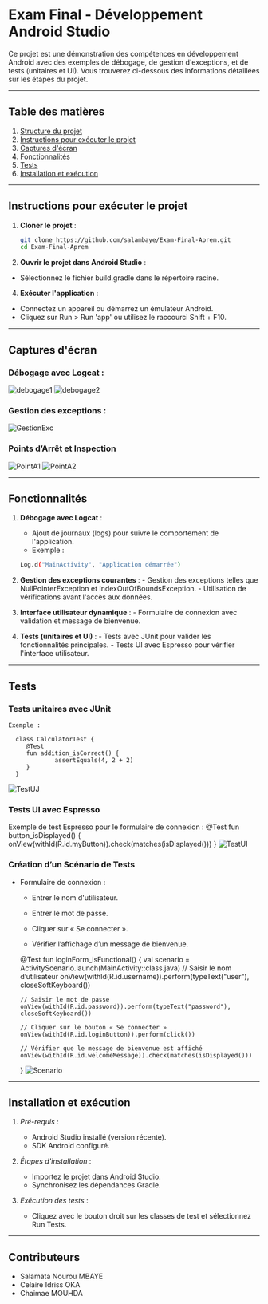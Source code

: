 # Exam Final - Développement Android Studio

Ce projet est une démonstration des compétences en développement Android avec des exemples de débogage, de gestion d'exceptions, et de tests (unitaires et UI). Vous trouverez ci-dessous des informations détaillées sur les étapes du projet.

---

## Table des matières

1. [Structure du projet](#structure-du-projet)
2. [Instructions pour exécuter le projet](#instructions-pour-exécuter-le-projet)
3. [Captures d'écran](#captures-décran)
4. [Fonctionnalités](#fonctionnalités)
5. [Tests](#tests)
6. [Installation et exécution](#installation-et-exécution)

---


## Instructions pour exécuter le projet

1. **Cloner le projet** :
   ```bash
   git clone https://github.com/salambaye/Exam-Final-Aprem.git
   cd Exam-Final-Aprem

2. **Ouvrir le projet dans Android Studio** :
- Sélectionnez le fichier build.gradle dans le répertoire racine.

4. **Exécuter l'application** :
- Connectez un appareil ou démarrez un émulateur Android.
- Cliquez sur Run > Run 'app' ou utilisez le raccourci Shift + F10.

---

## Captures d'écran
### Débogage avec Logcat :
![debogage1](https://github.com/user-attachments/assets/62707c0e-c2ea-42c2-852c-832c8ab41882)
![debogage2](https://github.com/user-attachments/assets/5e923b16-4c33-4154-98d7-d03f4a9bb4fd)

### Gestion des exceptions :
![GestionExc](https://github.com/user-attachments/assets/c7e4de19-8ab1-4ac3-98aa-cebcf2607a61)

### Points d’Arrêt et Inspection 
![PointA1](https://github.com/user-attachments/assets/be59f80e-4c1d-4732-8857-1c0ea3208040)
![PointA2](https://github.com/user-attachments/assets/f5e13785-4e57-4715-b6b4-a746e1004003)


---
## Fonctionnalités

1.  **Débogage avec Logcat** :
      - Ajout de journaux (logs) pour suivre le comportement de l'application.
      - Exemple :
      ```bash
      Log.d("MainActivity", "Application démarrée")

3. **Gestion des exceptions courantes** :
        - Gestion des exceptions telles que NullPointerException et IndexOutOfBoundsException.
        - Utilisation de vérifications avant l'accès aux données.

4. **Interface utilisateur dynamique** :
        - Formulaire de connexion avec validation et message de bienvenue.

5. **Tests (unitaires et UI)** :
        - Tests avec JUnit pour valider les fonctionnalités principales.
        - Tests UI avec Espresso pour vérifier l'interface utilisateur.
   
---

## Tests
### Tests unitaires avec JUnit

    Exemple :
    
      class CalculatorTest {
         @Test
         fun addition_isCorrect() {
                 assertEquals(4, 2 + 2)
         }
      }

![TestUJ](https://github.com/user-attachments/assets/f67e7d2b-ad46-4fd7-90ef-03623e5b3e67)


### Tests UI avec Espresso
   Exemple de test Espresso pour le formulaire de connexion :
         @Test
         fun button_isDisplayed() {
             onView(withId(R.id.myButton)).check(matches(isDisplayed()))
         }
![TestUI](https://github.com/user-attachments/assets/fdac73a7-47f3-4ac9-98c6-89a02a52a7b7)


### Création d’un Scénario de Tests 
- Formulaire de connexion :

     - Entrer le nom d'utilisateur.
      
    - Entrer le mot de passe.
      
    - Cliquer sur « Se connecter ».
      
    - Vérifier l’affichage d’un message de bienvenue.


   @Test
  fun loginForm_isFunctional() {
      val scenario = ActivityScenario.launch(MainActivity::class.java)
      // Saisir le nom d’utilisateur
      onView(withId(R.id.username)).perform(typeText("user"), closeSoftKeyboard())

      // Saisir le mot de passe
      onView(withId(R.id.password)).perform(typeText("password"), closeSoftKeyboard())

      // Cliquer sur le bouton « Se connecter »
      onView(withId(R.id.loginButton)).perform(click())

      // Vérifier que le message de bienvenue est affiché
      onView(withId(R.id.welcomeMessage)).check(matches(isDisplayed()))
  }
![Scenario](https://github.com/user-attachments/assets/62c9ae80-38c8-4b2e-9105-78c62b5bddd8)

---

## Installation et exécution
   1. *Pré-requis* :
        - Android Studio installé (version récente).
        - SDK Android configuré.

   2. *Étapes d'installation* :
        - Importez le projet dans Android Studio.
        - Synchronisez les dépendances Gradle.

   3. *Exécution des tests* :
        - Cliquez avec le bouton droit sur les classes de test et sélectionnez Run Tests.
     
---

## Contributeurs
- Salamata Nourou MBAYE
- Celaire Idriss OKA
- Chaimae MOUHDA


